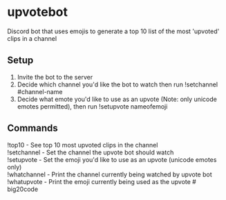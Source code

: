 # upvotebot #
Discord bot that uses emojis to generate a top 10 list of the most 'upvoted' clips in a channel  

## Setup ##

1. Invite the bot to the server  
2. Decide which channel you'd like the bot to watch then run !setchannel #channel-name  
3. Decide what emote you'd like to use as an upvote (Note: only unicode emotes permitted), then run !setupvote nameofemoji  

## Commands ##
!top10 - See top 10 most upvoted clips in the channel  
!setchannel - Set the channel the upvote bot should watch  
!setupvote - Set the emoji you'd like to use as an upvote (unicode emotes only)  
!whatchannel - Print the channel currently being watched by upvote bot  
!whatupvote - Print the emoji currently being used as the upvote  # big20code
